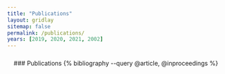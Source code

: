 ```yaml
---
title: "Publications"
layout: gridlay
sitemap: false
permalink: /publications/
years: [2019, 2020, 2021, 2002]
---
```


<style>
.jumbotron{
    padding:3%;
    padding-bottom:10px;
    padding-top:10px;
    margin-top:10px;
    margin-bottom:30px;
}
</style>



<div class="jumbotron">
### Publications
{% bibliography --query @article, @inproceedings %}
</div>


